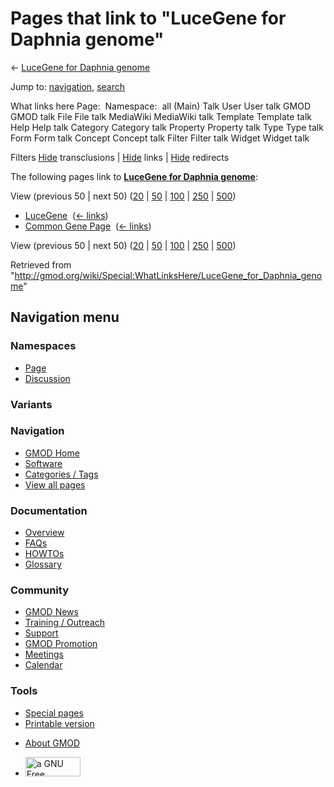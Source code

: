 <div id="mw-page-base" class="noprint">

</div>

<div id="mw-head-base" class="noprint">

</div>

<div id="content" class="mw-body" role="main">

<span id="top"></span>

<div id="mw-js-message" style="display:none;">

</div>



# <span dir="auto">Pages that link to "LuceGene for Daphnia genome"</span>

<div id="bodyContent">

<div id="contentSub">

← [LuceGene for Daphnia
genome](/wiki/LuceGene_for_Daphnia_genome "LuceGene for Daphnia genome")

</div>

<div id="jump-to-nav" class="mw-jump">

Jump to: [navigation](#mw-navigation), [search](#p-search)

</div>

<div id="mw-content-text">

What links here Page:  Namespace:  all (Main) Talk User User talk GMOD
GMOD talk File File talk MediaWiki MediaWiki talk Template Template talk
Help Help talk Category Category talk Property Property talk Type Type
talk Form Form talk Concept Concept talk Filter Filter talk Widget
Widget talk

Filters
[Hide](/mediawiki/index.php?title=Special:WhatLinksHere/LuceGene_for_Daphnia_genome&hidetrans=1 "Special:WhatLinksHere/LuceGene for Daphnia genome")
transclusions \|
[Hide](/mediawiki/index.php?title=Special:WhatLinksHere/LuceGene_for_Daphnia_genome&hidelinks=1 "Special:WhatLinksHere/LuceGene for Daphnia genome")
links \|
[Hide](/mediawiki/index.php?title=Special:WhatLinksHere/LuceGene_for_Daphnia_genome&hideredirs=1 "Special:WhatLinksHere/LuceGene for Daphnia genome")
redirects

The following pages link to **[LuceGene for Daphnia
genome](/wiki/LuceGene_for_Daphnia_genome "LuceGene for Daphnia genome")**:

View (previous 50 \| next 50)
([20](/mediawiki/index.php?title=Special:WhatLinksHere/LuceGene_for_Daphnia_genome&limit=20 "Special:WhatLinksHere/LuceGene for Daphnia genome")
\|
[50](/mediawiki/index.php?title=Special:WhatLinksHere/LuceGene_for_Daphnia_genome&limit=50 "Special:WhatLinksHere/LuceGene for Daphnia genome")
\|
[100](/mediawiki/index.php?title=Special:WhatLinksHere/LuceGene_for_Daphnia_genome&limit=100 "Special:WhatLinksHere/LuceGene for Daphnia genome")
\|
[250](/mediawiki/index.php?title=Special:WhatLinksHere/LuceGene_for_Daphnia_genome&limit=250 "Special:WhatLinksHere/LuceGene for Daphnia genome")
\|
[500](/mediawiki/index.php?title=Special:WhatLinksHere/LuceGene_for_Daphnia_genome&limit=500 "Special:WhatLinksHere/LuceGene for Daphnia genome"))

- [LuceGene](/wiki/LuceGene "LuceGene") ‎
  <span class="mw-whatlinkshere-tools">([←
  links](/mediawiki/index.php?title=Special:WhatLinksHere&target=LuceGene "Special:WhatLinksHere"))</span>
- [Common Gene Page](/wiki/Common_Gene_Page "Common Gene Page") ‎
  <span class="mw-whatlinkshere-tools">([←
  links](/mediawiki/index.php?title=Special:WhatLinksHere&target=Common+Gene+Page "Special:WhatLinksHere"))</span>

View (previous 50 \| next 50)
([20](/mediawiki/index.php?title=Special:WhatLinksHere/LuceGene_for_Daphnia_genome&limit=20 "Special:WhatLinksHere/LuceGene for Daphnia genome")
\|
[50](/mediawiki/index.php?title=Special:WhatLinksHere/LuceGene_for_Daphnia_genome&limit=50 "Special:WhatLinksHere/LuceGene for Daphnia genome")
\|
[100](/mediawiki/index.php?title=Special:WhatLinksHere/LuceGene_for_Daphnia_genome&limit=100 "Special:WhatLinksHere/LuceGene for Daphnia genome")
\|
[250](/mediawiki/index.php?title=Special:WhatLinksHere/LuceGene_for_Daphnia_genome&limit=250 "Special:WhatLinksHere/LuceGene for Daphnia genome")
\|
[500](/mediawiki/index.php?title=Special:WhatLinksHere/LuceGene_for_Daphnia_genome&limit=500 "Special:WhatLinksHere/LuceGene for Daphnia genome"))

</div>

<div class="printfooter">

Retrieved from
"<http://gmod.org/wiki/Special:WhatLinksHere/LuceGene_for_Daphnia_genome>"

</div>

<div id="catlinks" class="catlinks catlinks-allhidden">

</div>

<div class="visualClear">

</div>

</div>

</div>

<div id="mw-navigation">

## Navigation menu

<div id="mw-head">



<div id="left-navigation">

<div id="p-namespaces" class="vectorTabs" role="navigation"
aria-labelledby="p-namespaces-label">

### Namespaces

- <span id="ca-nstab-main"><a href="/wiki/LuceGene_for_Daphnia_genome" accesskey="c"
  title="View the content page [c]">Page</a></span>
- <span id="ca-talk"><a
  href="/mediawiki/index.php?title=Talk:LuceGene_for_Daphnia_genome&amp;action=edit&amp;redlink=1"
  accesskey="t"
  title="Discussion about the content page [t]">Discussion</a></span>

</div>

<div id="p-variants" class="vectorMenu emptyPortlet" role="navigation"
aria-labelledby="p-variants-label">

### 

### Variants[](#)

<div class="menu">

</div>

</div>

</div>

<div id="right-navigation">





</div>



</div>

</div>

</div>

<div id="mw-panel">

<div id="p-logo" role="banner">

<a href="/wiki/Main_Page"
style="background-image: url(http://gmod.org/images/GMOD-cogs.png);"
title="Visit the main page"></a>

</div>

<div id="p-Navigation" class="portal" role="navigation"
aria-labelledby="p-Navigation-label">

### Navigation

<div class="body">

- <span id="n-GMOD-Home">[GMOD Home](/wiki/Main_Page)</span>
- <span id="n-Software">[Software](/wiki/GMOD_Components)</span>
- <span id="n-Categories-.2F-Tags">[Categories /
  Tags](/wiki/Categories)</span>
- <span id="n-View-all-pages">[View all
  pages](/wiki/Special:AllPages)</span>

</div>

</div>

<div id="p-Documentation" class="portal" role="navigation"
aria-labelledby="p-Documentation-label">

### Documentation

<div class="body">

- <span id="n-Overview">[Overview](/wiki/Overview)</span>
- <span id="n-FAQs">[FAQs](/wiki/Category:FAQ)</span>
- <span id="n-HOWTOs">[HOWTOs](/wiki/Category:HOWTO)</span>
- <span id="n-Glossary">[Glossary](/wiki/Glossary)</span>

</div>

</div>

<div id="p-Community" class="portal" role="navigation"
aria-labelledby="p-Community-label">

### Community

<div class="body">

- <span id="n-GMOD-News">[GMOD News](/wiki/GMOD_News)</span>
- <span id="n-Training-.2F-Outreach">[Training /
  Outreach](/wiki/Training_and_Outreach)</span>
- <span id="n-Support">[Support](/wiki/Support)</span>
- <span id="n-GMOD-Promotion">[GMOD
  Promotion](/wiki/GMOD_Promotion)</span>
- <span id="n-Meetings">[Meetings](/wiki/Meetings)</span>
- <span id="n-Calendar">[Calendar](/wiki/Calendar)</span>

</div>

</div>

<div id="p-tb" class="portal" role="navigation"
aria-labelledby="p-tb-label">

### Tools

<div class="body">

- <span id="t-specialpages"><a href="/wiki/Special:SpecialPages" accesskey="q"
  title="A list of all special pages [q]">Special pages</a></span>
- <span id="t-print"><a
  href="/mediawiki/index.php?title=Special:WhatLinksHere/LuceGene_for_Daphnia_genome&amp;printable=yes"
  rel="alternate" accesskey="p"
  title="Printable version of this page [p]">Printable version</a></span>

</div>

</div>

</div>

</div>

<div id="footer" role="contentinfo">

- <span id="footer-places-about">[About
  GMOD](/wiki/GMOD:About "GMOD:About")</span>

<!-- -->

- <span id="footer-copyrightico">[<img src="http://www.gnu.org/graphics/gfdl-logo-small.png" width="88"
  height="31" alt="a GNU Free Documentation License" />](http://www.gnu.org/licenses/fdl-1.3.html)</span>


<div style="clear:both">

</div>

</div>
